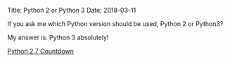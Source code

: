Title: Python 2 or Python 3
Date: 2018-03-11

If you ask me which Python version should be used, Python 2 or Python3?

My answer is: Python 3 absolutely!

[Python 2.7 Countdown](https://pythonclock.org/)